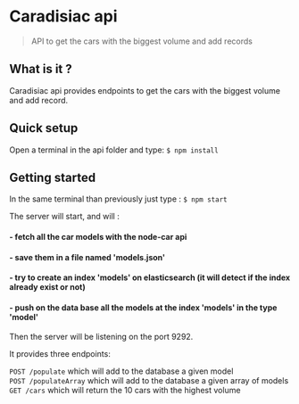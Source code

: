 # Caradisiac api
> API to get the cars with the biggest volume and add records

## What is it ?
Caradisiac api provides endpoints to get the cars with the biggest volume and add record.

## Quick setup
Open a terminal in the api folder and type:
`$ npm install`

## Getting started

In the same terminal than previously just type :
`$ npm start`

The server will start, and will : 

 #### - fetch all the car models with the node-car api
 #### - save them in a file named 'models.json'
 #### - try to create an index 'models' on elasticsearch (it will detect if the index already exist or not)
 #### - push on the data base all the models at the index 'models' in the type 'model'
 
 Then the server will be listening on the port 9292.
 
 It provides three endpoints:
 
 `POST /populate` which will add to the database a given model<br>
 `POST /populateArray` which will add to the database a given array of models<br>
 `GET /cars` which will return the 10 cars with the highest volume<br>
 
